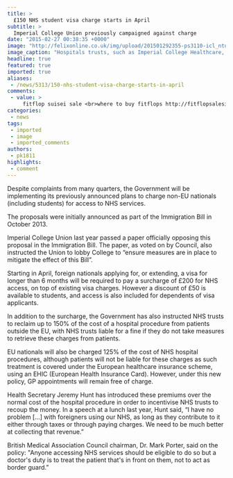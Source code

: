 ```yaml
---
title: >
  £150 NHS student visa charge starts in April
subtitle: >
  Imperial College Union previously campaigned against charge
date: "2015-02-27 00:38:35 +0000"
image: "http://felixonline.co.uk/img/upload/201501292355-ps3110-icl_ntu_047.jpg"
image_caption: "Hospitals trusts, such as Imperial College Healthcare, will soon have to chase up foreign nationals for payment"
headline: true
featured: true
imported: true
aliases:
 - /news/5313/150-nhs-student-visa-charge-starts-in-april
comments:
 - value: >
     fitflop suisei sale <br>where to buy fitflops http://fitflopsalesingapore2.blogspot.com/,Have you ever considered about adding a little bit more than just your articles? I mean, what you say is important and everything. Nevertheless think about if you added some great photos or video clips to give your posts more, "pop"! Your content is excellent but with images and clips, this blog could certainly be one of the greatest in its niche. Great blog! <br>moncler jas utrecht http://www.amicitalia.nl/?nl-moncler-jas-utrecht-10441.html,At this moment I am going away to do my breakfast, once having my breakfast coming over again to read additional news. <br>canada goose jassen laren gld http://www.n11.nl/?nl-canada-goose-jassen-laren-gld-8438.html,hello.i m on maternity eoxmptien at the moment and i would like to know the dental charges for me .i have had a baby 9 months ago .i have seen a dentist today and i was told that i have to pay 60 pounds for a white fillings.is that right???regards,fitflop slipper <br>fitflops australia
categories:
 - news
tags:
 - imported
 - image
 - imported_comments
authors:
 - pk1811
highlights:
 - comment
---
```


Despite complaints from many quarters, the Government will be implementing its previously announced plans to charge non-EU nationals (including students) for access to NHS services.

The proposals were initially announced as part of the Immigration Bill in October 2013.

Imperial College Union last year passed a paper officially opposing this proposal in the Immigration Bill. The paper, as voted on by Council, also instructed the Union to lobby College to “ensure measures are in place to mitigate the effect of this Bill”.

Starting in April, foreign nationals applying for, or extending, a visa for longer than 6 months will be required to pay a surcharge of £200 for NHS access, on top of existing visa charges. However a discount of £50 is available to students, and access is also included for dependents of visa applicants.

In addition to the surcharge, the Government has also instructed NHS trusts to reclaim up to 150% of the cost of a hospital procedure from patients outside the EU, with NHS trusts liable for a fine if they do not take measures to retrieve these charges from patients.

EU nationals will also be charged 125% of the cost of NHS hospital procedures, although patients will not be liable for these charges as such treatment is covered under the European healthcare insurance scheme, using an EHIC (European Health Insurance Card). However, under this new policy, GP appointments will remain free of charge.

Health Secretary Jeremy Hunt has introduced these premiums over the normal cost of the hospital procedure in order to incentivise NHS trusts to recoup the money. In a speech at a lunch last year, Hunt said, “I have no problem [...] with foreigners using our NHS, as long as they contribute to it either through taxes or through paying charges. We need to be much better at collecting that revenue.”

British Medical Association Council chairman, Dr. Mark Porter, said on the policy: "Anyone accessing NHS services should be eligible to do so but a doctor's duty is to treat the patient that's in front on them, not to act as border guard.”
